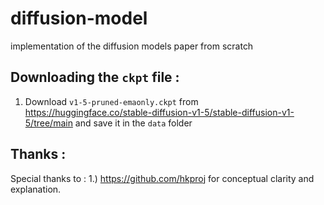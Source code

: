 # diffusion-model
implementation of the diffusion models paper from scratch 


## Downloading the `ckpt` file :

1. Download `v1-5-pruned-emaonly.ckpt` from https://huggingface.co/stable-diffusion-v1-5/stable-diffusion-v1-5/tree/main
   and save it in the `data` folder


## Thanks : 
Special thanks to : 
1.) https://github.com/hkproj for conceptual clarity and explanation.
   
